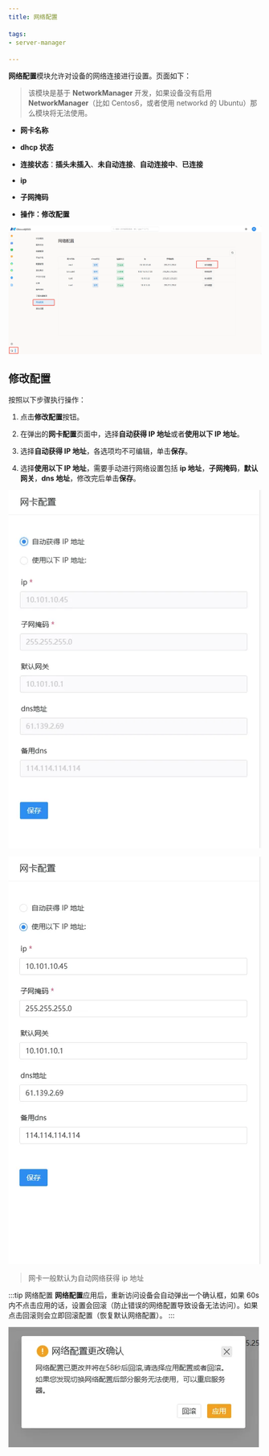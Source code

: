 ```yaml
---
title: 网络配置

tags: 
- server-manager

---
```


**网络配置**模块允许对设备的网络连接进行设置。页面如下：

> 该模块是基于 **NetworkManager** 开发，如果设备没有启用 **NetworkManager**（比如 Centos6，或者使用 networkd 的 Ubuntu）那么模块将无法使用。

+ **网卡名称**

+ **dhcp 状态**

+ **连接状态**：**插头未插入**、**未自动连接**、**自动连接中**、**已连接**

+ **ip**

+ **子网掩码**

+ **操作：修改配置**

![网络配置](./网络配置.png "网络配置")

## 修改配置

按照以下步骤执行操作：

1. 点击**修改配置**按钮。

2. 在弹出的**网卡配置**页面中，选择**自动获得 IP 地址**或者**使用以下 IP 地址**。
   
3. 选择**自动获得 IP 地址**，各选项均不可编辑，单击**保存**。

4. 选择**使用以下 IP 地址**，需要手动进行网络设置包括 **ip 地址**，**子网掩码**，**默认网关**，**dns 地址**，修改完后单击**保存**。

![自动配置](./自动配置.png "自动配置")

![手动配置](./网卡配置.png "手动配置")

> 网卡一般默认为自动网络获得 ip 地址

:::tip 网络配置
**网络配置**应用后，重新访问设备会自动弹出一个确认框，如果 60s 内不点击应用的话，设置会回滚（防止错误的网络配置导致设备无法访问）。如果点击回滚则会立即回滚配置（恢复默认网络配置）。
:::

![配置回滚](./配置回滚.png "配置回滚")